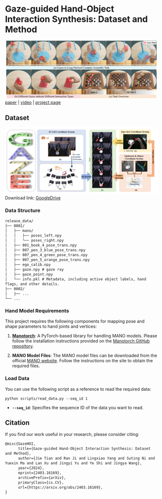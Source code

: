 # Gaze-guided Hand-Object Interaction Synthesis: Dataset and Method
![](doc/teaser.png)
[paper](https://arxiv.org/abs/2403.16169) |
[video](https://www.youtube.com/watch?v=BR9qkQQpUfg) | 
[project page](https://takiee.github.io/gaze-hoi/)
## Dataset
![](doc/dataset.png)
Download link: [GoogleDrive](https://drive.google.com/drive/folders/1_3i8Pw_GLx4lDmULPVxJMWNG8fTa2rzY?usp=drive_link)
### Data Structure
```
release_data/
├── 0001/
│   ├── mano/
│   │   ├── poses_left.npy 
│   │   └── poses_right.npy 
│   ├── 001_book_4_pose_trans.npy
│   ├── 007_pen_3_blue_pose_trans.npy
│   ├── 007_pen_4_green_pose_trans.npy
│   ├── 007_pen_5_orange_pose_trans.npy
│   ├── ego_calib.npy
│   ├── gaze.npy # gaze ray
│   ├── gaze_point.npy
│   └── info.pkl # Metadata, including active object labels, hand flags, and other details.
├── 0002/
│   ├── ...
└── ...
```


### Hand Model Requirements

This project requires the following components for mapping pose and shape parameters to hand joints and vertices:

1. **[Manotorch](https://github.com/lixiny/manotorch)**: A PyTorch-based library for handling MANO models. Please follow the installation instructions provided on the [Manotorch GitHub repository](https://github.com/lixiny/manotorch).

2. **MANO Model Files**: The MANO model files can be downloaded from the official [MANO website](https://mano.is.tue.mpg.de/). Follow the instructions on the site to obtain the required files.

### Load Data
You can use the following script as a reference to read the required data:

```
python scripts/read_data.py --seq_id 1
```


- **`--seq_id`**: Specifies the sequence ID of the data you want to read.


## Citation
If you find our work useful in your research, please consider citing:

```
@misc{GazeHOI,
      title={Gaze-guided Hand-Object Interaction Synthesis: Dataset and Method}, 
      author={Jie Tian and Ran Ji and Lingxiao Yang and Suting Ni and Yuexin Ma and Lan Xu and Jingyi Yu and Ye Shi and Jingya Wang},
      year={2024},
      eprint={2403.16169},
      archivePrefix={arXiv},
      primaryClass={cs.CV},
      url={https://arxiv.org/abs/2403.16169}, 
}
```
